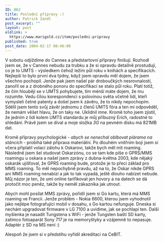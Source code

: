 ```yaml
---
ID: 862
title: Poslední přípravy :)
author: Patrick Zandl
post_excerpt: ""
layout: post
oldlink: >
  https://www.marigold.cz/item/posledni-pripravy
published: true
post_date: 2004-02-17 08:46:00
---
```

<p>
V sobotu odjíždíme do Cannes a předstartovní přípravy finišují. Rozhodl jsem se, že v Cannes nebudu za trubku a že si opravdu detailně prostuduji, co je to UMTS - výsledkem čehož ležím půl roku v knihách a specifikacích. Nejlepší to bylo první dva týdny, když jsem opravdu měl dojem, že jsem všechno pochopil. Jenže pak jsem našel pár droboučkých nesrovnalostí, zanořil se a z drobného ponoru do specifikací se stalo půl roku. Platí totiž, že čím hlouběji se v UMTS pohybujete, tím ménší máte dojem, že mu rozumíte. Vedu čilou korespondenci s polovinou světa včetně lidí, kteří vymysleli četné patenty a došel jsem k závěru, že to nikdy nepochopím. Sdělil jsem tento svůj závěr jednomu z členů UMTS fóra a ten mi odpověděl, že nemám věšet hlavu, že on taky ne. Uklidnil mne. Kromě toho jsem zjistil, že jedním z lidí kolem UMTS standardu je můj příbuzný Erich, radostné to shledání. Právě jsem se díval a moje složka <EM>3G</EM> na pevném disku má 821MB dat. </p>

<p>
Kromě přípravy psychologické - <EM>abych se nenechal oblbovat píárama na stáncích</EM> - probíhá také příprava materiální. Po dlouhém vnitřním boji jsem si včera připlatil volací zálohu k Oskarovi, takže bych měl mít roaming. Následně jsem šel studovat Oskarzónu, co se tam kde píše o GPRS/MMS roamingu u oskara a našel jsem zprávy z dubna-května 2003, kde nějaký oskarák ujišťoval, že GPRS roaming bude, protože je to přeci základ pro MMS roaming. To měl nepochybně pravdu, až na to, že Oskar nikde GPRS ani MMS roaming nenabízí a jak to tak vypadá, ještě dlouho nabízet nebude. Můj názor je ten, že umí online tarifikovat jen hovory a na datech se dá protočit moc peněz, takže by neměl zákazníka jak utnout. </p>

<p>
Abych mohl posílat MMS zprávy, pořídil jsem si Go kartu, která má MMS roaming ve Francii. Jenže problém - Nokia 6600, kterou jsem vyhodnotil jako nejlépe fotografující mobil v dosahu, s Go kartou nefunguje. Dneska si nechám upgradovat firmware v LG 7100 a uvidíme, jak se pochlapí ten. Další myšlenka je nasadit Tungstena s WiFi - jenže Tungsten baští SD karty, zatímco fotoaparát Sony 717 je na memoryštyky a vzájemně to nepasuje. Adaptér z SD na MS není :)</p>

<p>
Alespoň že jsem si v předstihu vyřídil akreditaci na CeBIT.</p>

